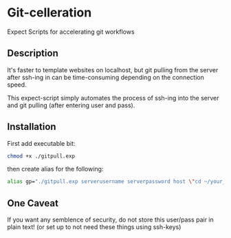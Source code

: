 Git-celleration
===============

Expect Scripts for accelerating git workflows


## Description

It's faster to template websites on localhost, but git pulling from the server after ssh-ing in can be time-consuming depending on the connection speed.

This expect-script simply automates the process of ssh-ing into the server and git pulling (after entering user and pass).

## Installation

First add executable bit:
```bash
chmod +x ./gitpull.exp
```

then create alias for the following:
```bash
alias gp="./gitpull.exp serverusername serverpassword host \"cd ~/your_repos_directory/ && git pull\" gituser gitpass"
````


## One Caveat
If you want any semblence of security, do not store this user/pass pair in plain text! (or set up to not need these things using ssh-keys)
